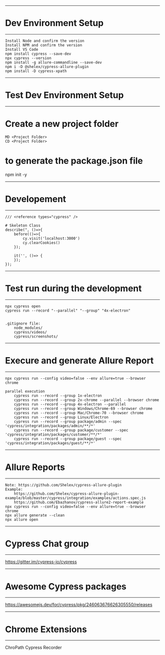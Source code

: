 --------------------------------------------------------------------------------------------------------------------
# Dev Environment Setup
--------------------------------------------------------------------------------------------------------------------
```batch
Install Node and confirm the version
Install NPM and confirm the version
Install VS Code
npm install cypress --save-dev
npx cypress --version
npm install -g allure-commandline --save-dev
npm i -D @shelex/cypress-allure-plugin
npm install -D cypress-xpath
```
--------------------------------------------------------------------------------------------------------------------
# Test Dev Environment Setup
--------------------------------------------------------------------------------------------------------------------
# Create a new project folder
```batch
MD <Project Folder>
CD <Project Folder>
```

# to generate the  package.json file
npm init -y

--------------------------------------------------------------------------------------------------------------------
# Developement
--------------------------------------------------------------------------------------------------------------------
```batch
/// <reference types="cypress" />

# Skeleton Class
describe(", ()=>{
    before(()=>{
		cy.visit('localhost:3000')
		cy.clearCookies()
    });

    it('', ()=> {
    });
});
```
--------------------------------------------------------------------------------------------------------------------
# Test run during the development 
--------------------------------------------------------------------------------------------------------------------
```batch
npx cypress open
cypress run --record "--parallel" "--group" "4x-electron"


.gitignore file:
	node_modules/
	cypress/videos/
	cypress/screenshots/
```
 
--------------------------------------------------------------------------------------------------------------------
# Execure and generate Allure Report
--------------------------------------------------------------------------------------------------------------------
```batch
npx cypress run --config video=false --env allure=true --browser chrome

parallel execution
	cypress run --record --group 1x-electron
	cypress run --record --group 2x-chrome --parallel --browser chrome
	cypress run --record --group 4x-electron --parallel
	cypress run --record --group Windows/Chrome-69 --browser chrome
	cypress run --record --group Mac/Chrome-70 --browser chrome
	cypress run --record --group Linux/Electron
	cypress run --record --group package/admin --spec 'cypress/integration/packages/admin/**/*'
	cypress run --record --group package/customer --spec 'cypress/integration/packages/customer/**/*'
	cypress run --record --group package/guest --spec 'cypress/integration/packages/guest/**/*'
```



--------------------------------------------------------------------------------------------------------------------
# Allure Reports
--------------------------------------------------------------------------------------------------------------------
```batch
Note: https://github.com/Shelex/cypress-allure-plugin
Example: 
	https://github.com/Shelex/cypress-allure-plugin-example/blob/master/cypress/integration/examples/actions.spec.js
	https://github.com/Ebazhanov/cypress-allure2-report-example
npx cypress run --config video=false --env allure=true --browser chrome
npx allure generate --clean
npx allure open
```



--------------------------------------------------------------------------------------------------------------------
# Cypress Chat group
--------------------------------------------------------------------------------------------------------------------
https://gitter.im/cypress-io/cypress

--------------------------------------------------------------------------------------------------------------------
# Awesome Cypress packages
--------------------------------------------------------------------------------------------------------------------
https://awesomejs.dev/for/cypress/pkg/246063676626305550/releases


--------------------------------------------------------------------------------------------------------------------
# Chrome Extensions
--------------------------------------------------------------------------------------------------------------------
ChroPath
Cypress Recorder
